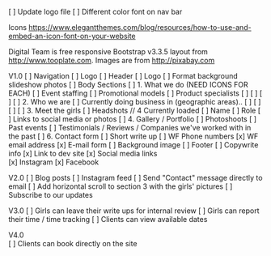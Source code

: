 [ ] Update logo file
[ ] Different color font on nav bar

Icons https://www.elegantthemes.com/blog/resources/how-to-use-and-embed-an-icon-font-on-your-website

Digital Team is free responsive Bootstrap v3.3.5 layout from http://www.tooplate.com. Images are from http://pixabay.com

V1.0
  [ ] Navigation
    [ ] Logo
  [ ] Header
    [ ] Logo
    [ ] Format background slideshow photos
  [ ] Body Sections
    [ ] 1. What we do  (NEED ICONS FOR EACH)
      [ ] Event staffing
      [ ] Promotional models
      [ ] Product specialists
      [ ]
      [ ]
      [ ]
    [ ] 2. Who we are
      [ ] Currently doing business in (geographic areas)..
      [ ]
      [ ]
      [ ]
    [ ] 3. Meet the girls
      [ ] Headshots // 4 Currently loaded
        [ ] Name
        [ ] Role
        [ ] Links to social media or photos
    [ ] 4. Gallery / Portfolio
      [ ] Photoshoots
      [ ] Past events
    [ ] Testimonials /  Reviews / Companies we've worked with in the past
    [ ] 6. Contact form
      [ ] Short write up
      [ ] WF Phone numbers
      [x] WF email address
      [x] E-mail form
      [ ] Background image
  [ ] Footer
    [ ] Copywrite info
    [x] Link to dev site
    [x] Social media links  
      [x] Instagram
      [x] Facebook

V2.0
  [ ] Blog posts
  [ ] Instagram feed
  [ ] Send "Contact" message directly to email
  [ ] Add horizontal scroll to section 3 with the girls' pictures
  [ ] Subscribe to our updates

V3.0
  [ ] Girls can leave their write ups for internal review
  [ ] Girls can report their time / time tracking
  [ ] Clients can view available dates

V4.0  
  [ ] Clients can book directly on the site
